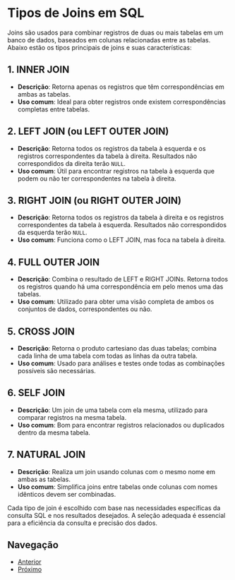 # Tipos de Joins em SQL

Joins são usados para combinar registros de duas ou mais tabelas em um banco de dados, baseados em colunas relacionadas entre as tabelas. Abaixo estão os tipos principais de joins e suas características:

## 1. INNER JOIN
- **Descrição**: Retorna apenas os registros que têm correspondências em ambas as tabelas.
- **Uso comum**: Ideal para obter registros onde existem correspondências completas entre tabelas.

## 2. LEFT JOIN (ou LEFT OUTER JOIN)
- **Descrição**: Retorna todos os registros da tabela à esquerda e os registros correspondentes da tabela à direita. Resultados não correspondidos da direita terão `NULL`.
- **Uso comum**: Útil para encontrar registros na tabela à esquerda que podem ou não ter correspondentes na tabela à direita.

## 3. RIGHT JOIN (ou RIGHT OUTER JOIN)
- **Descrição**: Retorna todos os registros da tabela à direita e os registros correspondentes da tabela à esquerda. Resultados não correspondidos da esquerda terão `NULL`.
- **Uso comum**: Funciona como o LEFT JOIN, mas foca na tabela à direita.

## 4. FULL OUTER JOIN
- **Descrição**: Combina o resultado de LEFT e RIGHT JOINs. Retorna todos os registros quando há uma correspondência em pelo menos uma das tabelas.
- **Uso comum**: Utilizado para obter uma visão completa de ambos os conjuntos de dados, correspondentes ou não.

## 5. CROSS JOIN
- **Descrição**: Retorna o produto cartesiano das duas tabelas; combina cada linha de uma tabela com todas as linhas da outra tabela.
- **Uso comum**: Usado para análises e testes onde todas as combinações possíveis são necessárias.

## 6. SELF JOIN
- **Descrição**: Um join de uma tabela com ela mesma, utilizado para comparar registros na mesma tabela.
- **Uso comum**: Bom para encontrar registros relacionados ou duplicados dentro da mesma tabela.

## 7. NATURAL JOIN
- **Descrição**: Realiza um join usando colunas com o mesmo nome em ambas as tabelas.
- **Uso comum**: Simplifica joins entre tabelas onde colunas com nomes idênticos devem ser combinadas.

Cada tipo de join é escolhido com base nas necessidades específicas da consulta SQL e nos resultados desejados. A seleção adequada é essencial para a eficiência da consulta e precisão dos dados.


## Navegação
- [Anterior](06-exercicios-criar-view.md)
- [Próximo](08-exemplos-tipo-de-joins.md)
